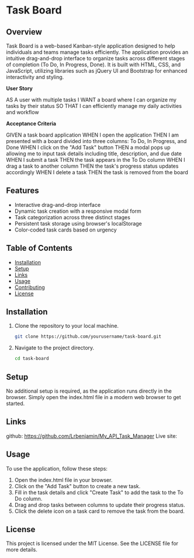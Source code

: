 # Task Board

## Overview

Task Board is a web-based Kanban-style application designed to help individuals and teams manage tasks efficiently. The application provides an intuitive drag-and-drop interface to organize tasks across different stages of completion (To Do, In Progress, Done). It is built with HTML, CSS, and JavaScript, utilizing libraries such as jQuery UI and Bootstrap for enhanced interactivity and styling.

**User Story**

AS A user with multiple tasks
I WANT a board where I can organize my tasks by their status
SO THAT I can efficiently manage my daily activities and workflow

**Acceptance Criteria**

GIVEN a task board application
WHEN I open the application
THEN I am presented with a board divided into three columns: To Do, In Progress, and Done
WHEN I click on the "Add Task" button
THEN a modal pops up allowing me to input task details including title, description, and due date
WHEN I submit a task
THEN the task appears in the To Do column
WHEN I drag a task to another column
THEN the task's progress status updates accordingly
WHEN I delete a task
THEN the task is removed from the board

## Features

- Interactive drag-and-drop interface
- Dynamic task creation with a responsive modal form
- Task categorization across three distinct stages
- Persistent task storage using browser's localStorage
- Color-coded task cards based on urgency

## Table of Contents

- [Installation](#installation)
- [Setup](#setup)
- [Links](#links)
- [Usage](#usage)
- [Contributing](#contributing)
- [License](#license)

## Installation

1. Clone the repository to your local machine.
   ```bash
   git clone https://github.com/yourusername/task-board.git
2. Navigate to the project directory.
   ```bash
   cd task-board

## Setup
No additional setup is required, as the application runs directly in the browser. Simply open the index.html file in a modern web browser to get started.

## Links 
github: https://github.com/Lrbenjamin/My_API_Task_Manager
Live site: 

## Usage
To use the application, follow these steps:

1. Open the index.html file in your browser.
2. Click on the "Add Task" button to create a new task.
3. Fill in the task details and click "Create Task" to add the task to the To Do column.
4. Drag and drop tasks between columns to update their progress status.
5. Click the delete icon on a task card to remove the task from the board.

## License
This project is licensed under the MIT License. See the LICENSE file for more details.


